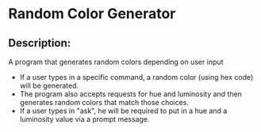# Random Color Generator

## Description:

A program that generates random colors depending on user input

- If a user types in a specific command, a random color (using hex code) will be generated.
- The program also accepts requests for hue and luminosity and then generates random colors that match those choices.
- If a user types in "ask", he will be required to put in a hue and a luminosity value via a prompt message.
